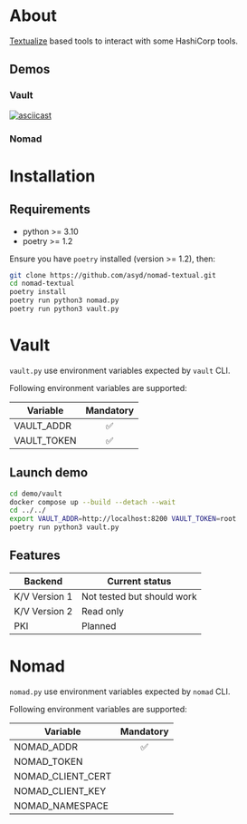 # About

[Textualize](https://textual.textualize.io/) based tools to interact with some HashiCorp tools.

## Demos

### Vault

[![asciicast](https://asciinema.org/a/wj4XoY4O2hKM2rTKWJkLC51Bh.svg)](https://asciinema.org/a/wj4XoY4O2hKM2rTKWJkLC51Bh)

### Nomad

# Installation

## Requirements

* python >= 3.10
* poetry >= 1.2


Ensure you have `poetry` installed (version >= 1.2), then:

```bash
git clone https://github.com/asyd/nomad-textual.git
cd nomad-textual
poetry install
poetry run python3 nomad.py
poetry run python3 vault.py
```


# Vault

`vault.py` use environment variables expected by `vault` CLI.

Following environment variables are supported:

| Variable          | Mandatory |
|-------------------|:-----------:|
| VAULT_ADDR        |     ✅     |
| VAULT_TOKEN       |     ✅     |

## Launch demo

```bash
cd demo/vault
docker compose up --build --detach --wait
cd ../../
export VAULT_ADDR=http://localhost:8200 VAULT_TOKEN=root
poetry run python3 vault.py
```

## Features

| Backend | Current status |
|---------|---------|
| K/V Version 1 | Not tested but should work |
| K/V Version 2 | Read only |
| PKI | Planned |

# Nomad

`nomad.py` use environment variables expected by `nomad` CLI.

Following environment variables are supported:

| Variable          | Mandatory |
|-------------------|:-----------:|
| NOMAD_ADDR        |     ✅    |
| NOMAD_TOKEN       |           |
| NOMAD_CLIENT_CERT |           |
| NOMAD_CLIENT_KEY  |           |
| NOMAD_NAMESPACE   |           |
